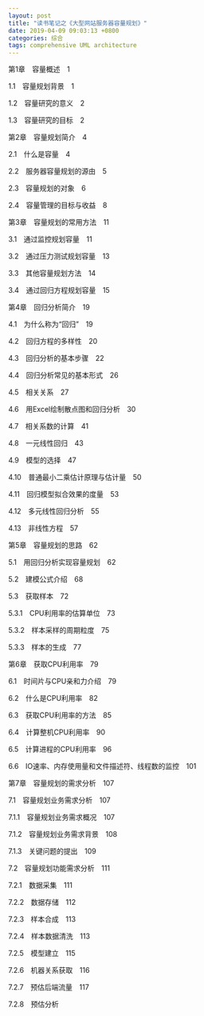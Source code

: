 ```yaml
---
layout: post
title: "读书笔记之《大型网站服务器容量规划》"
date: 2019-04-09 09:03:13 +0800
categories: 综合
tags: comprehensive UML architecture
---
```






第1章　容量概述　1





1.1　容量规划背景　1





1.2　容量研究的意义　2





1.3　容量研究的目标　2





第2章　容量规划简介　4





2.1　什么是容量　4





2.2　服务器容量规划的源由　5





2.3　容量规划的对象　6





2.4　容量管理的目标与收益　8





第3章　容量规划的常用方法　11





3.1　通过监控规划容量　11





3.2　通过压力测试规划容量　13





3.3　其他容量规划方法　14





3.4　通过回归方程规划容量　15





第4章　回归分析简介　19





4.1　为什么称为“回归”　19





4.2　回归方程的多样性　20





4.3　回归分析的基本步骤　22





4.4　回归分析常见的基本形式　26





4.5　相关关系　27





4.6　用Excel绘制散点图和回归分析　30





4.7　相关系数的计算　41





4.8　一元线性回归　43





4.9　模型的选择　47





4.10　普通最小二乘估计原理与估计量　50





4.11　回归模型拟合效果的度量　53





4.12　多元线性回归分析　55





4.13　非线性方程　57





第5章　容量规划的思路　62





5.1　用回归分析实现容量规划　62





5.2　建模公式介绍　68





5.3　获取样本　72





5.3.1　CPU利用率的估算单位　73





5.3.2　样本采样的周期粒度　75





5.3.3　样本的生成　77





第6章　获取CPU利用率　79





6.1　时间片与CPU亲和力介绍　79





6.2　什么是CPU利用率　82





6.3　获取CPU利用率的方法　85





6.4　计算整机CPU利用率　90





6.5　计算进程的CPU利用率　96





6.6　IO速率、内存使用量和文件描述符、线程数的监控　101





第7章　容量规划的需求分析　107





7.1　容量规划业务需求分析　107





7.1.1　容量规划业务需求概况　107





7.1.2　容量规划业务需求背景　108





7.1.3　关键问题的提出　109





7.2　容量规划功能需求分析　111





7.2.1　数据采集　111





7.2.2　数据存储　112





7.2.3　样本合成　113





7.2.4　样本数据清洗　113





7.2.5　模型建立　115





7.2.6　机器关系获取　116





7.2.7　预估后端流量　117





7.2.8　预估分析　





